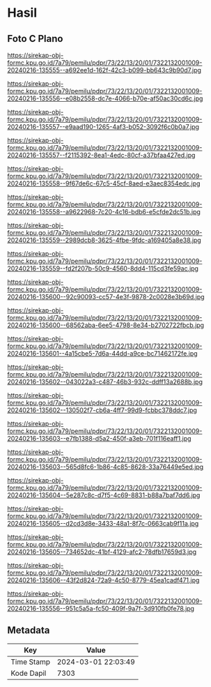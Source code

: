 # Hasil

## Foto C Plano

https://sirekap-obj-formc.kpu.go.id/7a79/pemilu/pdpr/73/22/13/20/01/7322132001009-20240216-135555--a692ee1d-162f-42c3-b099-bb643c9b90d7.jpg

https://sirekap-obj-formc.kpu.go.id/7a79/pemilu/pdpr/73/22/13/20/01/7322132001009-20240216-135556--e08b2558-dc7e-4066-b70e-af50ac30cd6c.jpg

https://sirekap-obj-formc.kpu.go.id/7a79/pemilu/pdpr/73/22/13/20/01/7322132001009-20240216-135557--e9aad190-1265-4af3-b052-3092f6c0b0a7.jpg

https://sirekap-obj-formc.kpu.go.id/7a79/pemilu/pdpr/73/22/13/20/01/7322132001009-20240216-135557--f2115392-8ea1-4edc-80cf-a37bfaa427ed.jpg

https://sirekap-obj-formc.kpu.go.id/7a79/pemilu/pdpr/73/22/13/20/01/7322132001009-20240216-135558--9f67de6c-67c5-45cf-8aed-e3aec8354edc.jpg

https://sirekap-obj-formc.kpu.go.id/7a79/pemilu/pdpr/73/22/13/20/01/7322132001009-20240216-135558--a9622968-7c20-4c16-bdb6-e5cfde2dc51b.jpg

https://sirekap-obj-formc.kpu.go.id/7a79/pemilu/pdpr/73/22/13/20/01/7322132001009-20240216-135559--2989dcb8-3625-4fbe-9fdc-a169405a8e38.jpg

https://sirekap-obj-formc.kpu.go.id/7a79/pemilu/pdpr/73/22/13/20/01/7322132001009-20240216-135559--fd2f207b-50c9-4560-8dd4-115cd3fe59ac.jpg

https://sirekap-obj-formc.kpu.go.id/7a79/pemilu/pdpr/73/22/13/20/01/7322132001009-20240216-135600--92c90093-cc57-4e3f-9878-2c0028e3b69d.jpg

https://sirekap-obj-formc.kpu.go.id/7a79/pemilu/pdpr/73/22/13/20/01/7322132001009-20240216-135600--68562aba-6ee5-4798-8e34-b2702722fbcb.jpg

https://sirekap-obj-formc.kpu.go.id/7a79/pemilu/pdpr/73/22/13/20/01/7322132001009-20240216-135601--4a15cbe5-7d6a-44dd-a9ce-bc71462172fe.jpg

https://sirekap-obj-formc.kpu.go.id/7a79/pemilu/pdpr/73/22/13/20/01/7322132001009-20240216-135602--043022a3-c487-46b3-932c-ddff13a2688b.jpg

https://sirekap-obj-formc.kpu.go.id/7a79/pemilu/pdpr/73/22/13/20/01/7322132001009-20240216-135602--130502f7-cb6a-4ff7-99d9-fcbbc378ddc7.jpg

https://sirekap-obj-formc.kpu.go.id/7a79/pemilu/pdpr/73/22/13/20/01/7322132001009-20240216-135603--e7fb1388-d5a2-450f-a3eb-701f116eaff1.jpg

https://sirekap-obj-formc.kpu.go.id/7a79/pemilu/pdpr/73/22/13/20/01/7322132001009-20240216-135603--565d8fc6-1b86-4c85-8628-33a76449e5ed.jpg

https://sirekap-obj-formc.kpu.go.id/7a79/pemilu/pdpr/73/22/13/20/01/7322132001009-20240216-135604--5e287c8c-d7f5-4c69-8831-b88a7baf7dd6.jpg

https://sirekap-obj-formc.kpu.go.id/7a79/pemilu/pdpr/73/22/13/20/01/7322132001009-20240216-135605--d2cd3d8e-3433-48a1-8f7c-0663cab9f11a.jpg

https://sirekap-obj-formc.kpu.go.id/7a79/pemilu/pdpr/73/22/13/20/01/7322132001009-20240216-135605--734652dc-41bf-4129-afc2-78dfb17659d3.jpg

https://sirekap-obj-formc.kpu.go.id/7a79/pemilu/pdpr/73/22/13/20/01/7322132001009-20240216-135606--43f2d824-72a9-4c50-8779-45ea1cadf471.jpg

https://sirekap-obj-formc.kpu.go.id/7a79/pemilu/pdpr/73/22/13/20/01/7322132001009-20240216-135556--951c5a5a-fc50-409f-9a7f-3d910fb0fe78.jpg


## Metadata

| Key        | Value               |
| ---------- | ------------------- |
| Time Stamp | 2024-03-01 22:03:49 |
| Kode Dapil | 7303                |




